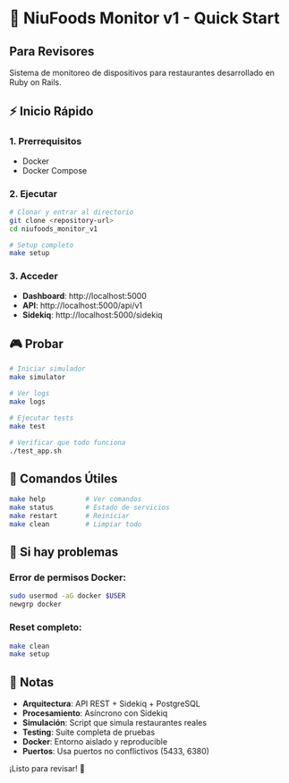 # 🚀 NiuFoods Monitor v1 - Quick Start

## Para Revisores

Sistema de monitoreo de dispositivos para restaurantes desarrollado en Ruby on Rails.

## ⚡ Inicio Rápido

### 1. Prerrequisitos
- Docker
- Docker Compose

### 2. Ejecutar

```bash
# Clonar y entrar al directorio
git clone <repository-url>
cd niufoods_monitor_v1

# Setup completo
make setup
```

### 3. Acceder

- **Dashboard**: http://localhost:5000
- **API**: http://localhost:5000/api/v1
- **Sidekiq**: http://localhost:5000/sidekiq

## 🎮 Probar

```bash
# Iniciar simulador
make simulator

# Ver logs
make logs

# Ejecutar tests
make test

# Verificar que todo funciona
./test_app.sh
```

## 🔧 Comandos Útiles

```bash
make help          # Ver comandos
make status        # Estado de servicios
make restart       # Reiniciar
make clean         # Limpiar todo
```

## 🐛 Si hay problemas

### Error de permisos Docker:
```bash
sudo usermod -aG docker $USER
newgrp docker
```

### Reset completo:
```bash
make clean
make setup
```

## 📝 Notas

- **Arquitectura**: API REST + Sidekiq + PostgreSQL
- **Procesamiento**: Asíncrono con Sidekiq
- **Simulación**: Script que simula restaurantes reales
- **Testing**: Suite completa de pruebas
- **Docker**: Entorno aislado y reproducible
- **Puertos**: Usa puertos no conflictivos (5433, 6380)

¡Listo para revisar! 🚀 